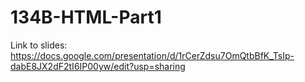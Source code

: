 # 134B-HTML-Part1

Link to slides: https://docs.google.com/presentation/d/1rCerZdsu7OmQtbBfK_TsIp-dabE8JX2dF2tI6IP00yw/edit?usp=sharing
